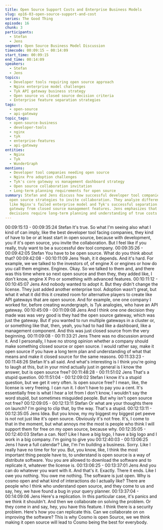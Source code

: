 ```yaml
---
title: Open Source Support Costs and Enterprise Business Models
slug: ep16-03-open-source-support-and-cost
series: The Good Thing
episode: 16
chunk: 3
participants:
  - Stefan
  - Jens
segment: Open Source Business Model Discussion
timecode: 00:09:15 – 00:14:09
start_time: 00:09:15
end_time: 00:14:09
speakers:
  - Stefan
  - Jens
topics:
  - Developer tools requiring open source approach
  - Nginx enterprise model challenges
  - Tyk API gateway business strategy
  - Open source vs closed source decision criteria
  - Enterprise feature separation strategies
tags:
  - open-source
  - api-gateway
topic_tags:
  - open-source-business
  - developer-tools
  - nginx
  - tyk
  - enterprise-features
  - api-gateway
entities:
  - Nginx
  - Tyk
  - WunderGraph
mentions:
  - Developer tool companies needing open source
  - Nginx Pro adoption challenges
  - Tyk's core gateway vs management dashboard strategy
  - Open source collaboration invitation
  - Long-term planning requirements for open source
summary: Stefan and Jens discuss how successful developer tool companies often need
  open source strategies to invite collaboration. They analyze different approaches
  like Nginx's failed enterprise model and Tyk's successful separation of open source
  gateway from closed source management features. Jens emphasizes that open source
  decisions require long-term planning and understanding of true costs and implications.
---
```


00:09:15:13 - 00:09:35:24
Stefan
It's true. So what I'm seeing also what I kind of can imply, like the best developer tool facing
companies, they kind of have to be or at least start in open source, because with development,
you if it's open source, you invite the collaboration. But I feel like if you really, truly want to be a
successful dev tool company.
00:09:35:26 - 00:09:42:05
Stefan
You have to be open source. What do you think about that?
00:09:42:08 - 00:10:11:09
Jens
Yeah, it it depends. And it's hard. For example, we we talked to the investors of, of engine X or
engines or how do you call them enginex. Enginex. Okay. So we talked to them and, and there
was this time where so next open source and then they, they added like, I don't know, engine X
Pro or something with advanced features.
00:10:11:12 - 00:10:45:07
Jens
And nobody wanted to adopt it. But they didn't change the license. They just added another
enterprise tool. Adoption wasn't great, but what it what it did this it created room for alternative
players to create like API gateways that are open source. And for example, one one company I
worked for, before creating wundergraph, is Tyk analogies, who have an API gateway.
00:10:45:09 - 00:11:09:08
Jens
And I think one one decision they made was was very good is they had the open source
gateway, which was just the gateway. But if you wanted to run multiple gateways in a cluster or,
or something like that, then, yeah, you had to had like a dashboard, like a management
component. And this was just closed source from the very beginning.
00:11:09:08 - 00:11:33:21
Jens
There was no discussion around it. And I personally, I have no strong opinion whether a
company should make something closed source or open source. I would rather say, make it
open source if you have a long term plan and understanding of what that means and make it
closed source for the same reasons.
00:11:33:23 - 00:11:48:26
Stefan
It's all said. And what's interesting is I think you're going to laugh at this, but in your mind
actually just in general is I know the answer, but is open source free?
00:11:48:28 - 00:11:51:02
Jens
That's a stupid question.
00:11:51:04 - 00:12:09:02
Stefan
I know it's a stupid question, but we get it very often. Is open source free? I mean, like, the
license is very freeing. I can run it. I don't have to pay you a cent. It's essentially free is what I
hear a lot from I don't know, I wouldn't say the word stupid, but sometimes misguided people.
But why isn't open source not free?
00:12:09:05 - 00:12:13:11
Stefan
Or what are your thoughts there on launch? I'm going to clip that, by the way. That's a stupid.
00:12:13:11 - 00:12:35:05
Jens
Idea. But you know, my my biggest my biggest pet peeve is not not just like it's open source.
Obviously it's not free. It's, I come to that in the moment, but what annoys me the most is people
who think I will support them for free on my open source, because why.
00:12:35:05 - 00:12:40:03
Stefan
a can.
Not? Like I have a big logo, I have a big logo and I work in a big company. I'm going to give you
00:12:40:03 - 00:13:06:25
Jens
I have a full calendar? Like, I'm I'm building a business. Sorry. Like I really have no time for for
you. But, you know, like, I think the most important thing people have to, to understand is open
source is a way of distribute software. You you are allowed to download the software and to
replicate it, whatever the license is.
00:13:06:25 - 00:13:37:01
Jens
And you can do whatever you want with it. And that's it. Exactly. There it ends. Like I owe you
nothing. You owe me nothing. The software is just open. Why is cosmo open and what kind of
interactions do I actually like? There are people who I think who understand open source, and
they come to us and say, hey, we have found a bug in your query planner.
00:13:37:04 - 00:14:09:06
Jens
Here's a replication. In this particular case, it's panics and we think it shouldn't. And then we
collaborate on solving the problem. Or they come in and say, hey, you have this feature. I think
there is a security problem. Here's how you can replicate this. Can we collaborate on on
improving the software? This is why Cosmo is open Source, we we think making it open source
will lead to Cosmo being the best for everybody.